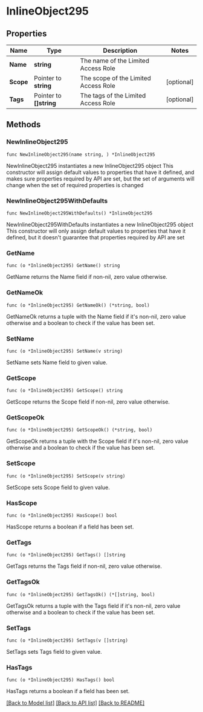 # InlineObject295

## Properties

Name | Type | Description | Notes
------------ | ------------- | ------------- | -------------
**Name** | **string** | The name of the Limited Access Role | 
**Scope** | Pointer to **string** | The scope of the Limited Access Role | [optional] 
**Tags** | Pointer to **[]string** | The tags of the Limited Access Role | [optional] 

## Methods

### NewInlineObject295

`func NewInlineObject295(name string, ) *InlineObject295`

NewInlineObject295 instantiates a new InlineObject295 object
This constructor will assign default values to properties that have it defined,
and makes sure properties required by API are set, but the set of arguments
will change when the set of required properties is changed

### NewInlineObject295WithDefaults

`func NewInlineObject295WithDefaults() *InlineObject295`

NewInlineObject295WithDefaults instantiates a new InlineObject295 object
This constructor will only assign default values to properties that have it defined,
but it doesn't guarantee that properties required by API are set

### GetName

`func (o *InlineObject295) GetName() string`

GetName returns the Name field if non-nil, zero value otherwise.

### GetNameOk

`func (o *InlineObject295) GetNameOk() (*string, bool)`

GetNameOk returns a tuple with the Name field if it's non-nil, zero value otherwise
and a boolean to check if the value has been set.

### SetName

`func (o *InlineObject295) SetName(v string)`

SetName sets Name field to given value.


### GetScope

`func (o *InlineObject295) GetScope() string`

GetScope returns the Scope field if non-nil, zero value otherwise.

### GetScopeOk

`func (o *InlineObject295) GetScopeOk() (*string, bool)`

GetScopeOk returns a tuple with the Scope field if it's non-nil, zero value otherwise
and a boolean to check if the value has been set.

### SetScope

`func (o *InlineObject295) SetScope(v string)`

SetScope sets Scope field to given value.

### HasScope

`func (o *InlineObject295) HasScope() bool`

HasScope returns a boolean if a field has been set.

### GetTags

`func (o *InlineObject295) GetTags() []string`

GetTags returns the Tags field if non-nil, zero value otherwise.

### GetTagsOk

`func (o *InlineObject295) GetTagsOk() (*[]string, bool)`

GetTagsOk returns a tuple with the Tags field if it's non-nil, zero value otherwise
and a boolean to check if the value has been set.

### SetTags

`func (o *InlineObject295) SetTags(v []string)`

SetTags sets Tags field to given value.

### HasTags

`func (o *InlineObject295) HasTags() bool`

HasTags returns a boolean if a field has been set.


[[Back to Model list]](../README.md#documentation-for-models) [[Back to API list]](../README.md#documentation-for-api-endpoints) [[Back to README]](../README.md)


